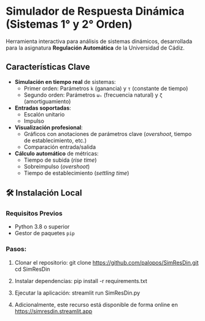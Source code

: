# Simulador de Respuesta Dinámica (Sistemas 1° y 2° Orden)


Herramienta interactiva para análisis de sistemas dinámicos, desarrollada para la asignatura **Regulación Automática** de la Universidad de Cádiz.

## Características Clave
- **Simulación en tiempo real** de sistemas:
  - Primer orden: Parámetros `k` (ganancia) y `τ` (constante de tiempo)
  - Segundo orden: Parámetros `ωₙ` (frecuencia natural) y `ζ` (amortiguamiento)
- **Entradas soportadas**:
  - Escalón unitario
  - Impulso
- **Visualización profesional**:
  - Gráficos con anotaciones de parámetros clave (*overshoot*, tiempo de establecimiento, etc.)
  - Comparación entrada/salida
- **Cálculo automático** de métricas:
  - Tiempo de subida (*rise time*)
  - Sobreimpulso (*overshoot*)
  - Tiempo de establecimiento (*settling time*)

## 🛠️ Instalación Local

### Requisitos Previos
- Python 3.8 o superior
- Gestor de paquetes `pip`

### Pasos:
1. Clonar el repositorio:
   git clone https://github.com/palopos/SimResDin.git
   cd SimResDin

2. Instalar dependencias:
    pip install -r requirements.txt

3. Ejecutar la aplicación:
    streamlit run SimResDin.py

4. Adicionalmente, este recurso está disponible de forma online en https://simresdin.streamlit.app
